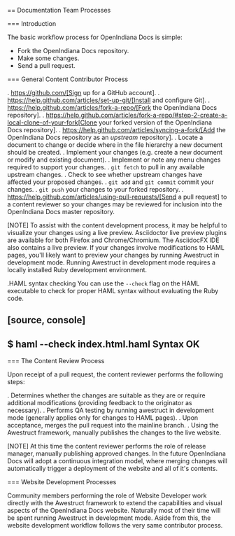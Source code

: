 == Documentation Team Processes


=== Introduction

The basic workflow process for OpenIndiana Docs is simple:

* Fork the OpenIndiana Docs repository.
* Make some changes.
* Send a pull request.


=== General Content Contributor Process

. https://github.com/[Sign up for a GitHub account].
. https://help.github.com/articles/set-up-git/[Install and configure Git].
. https://help.github.com/articles/fork-a-repo/[Fork the OpenIndiana Docs repository].
. https://help.github.com/articles/fork-a-repo/#step-2-create-a-local-clone-of-your-fork[Clone your forked version of the OpenIndiana Docs repository].
. https://help.github.com/articles/syncing-a-fork/[Add the OpenIndiana Docs repository as an _upstream_ repository]. 
. Locate a document to change or decide where in the file hierarchy a new document should be created.
. Implement your changes (e.g. create a new document or modify and existing document).
. Implement or note any menu changes required to support your changes.
. `git fetch` to pull in any available upstream changes.
. Check to see whether upstream changes have affected your proposed changes. 
. `git add` and `git commit` commit your changes.
. `git push` your changes to your forked repository.
. https://help.github.com/articles/using-pull-requests/[Send a pull request] to a content reviewer so your changes may be reviewed for inclusion into the OpenIndiana Docs master repository.

[NOTE]
To assist with the content development process, it may be helpful to visualize your changes using a live preview.
Asciidoctor live preview plugins are available for both Firefox and Chrome/Chromium.
The AsciidocFX IDE also contains a live preview.
If your changes involve modifications to HAML pages, you'll likely want to preview your changes by running Awestruct in development mode.
Running Awestruct in development mode requires a locally installed Ruby development environment.

.HAML syntax checking
You can use the `--check` flag on the HAML executable to check for proper HAML syntax without evaluating the Ruby code.

[source, console]
----
$ haml --check index.html.haml 
Syntax OK
----


=== The Content Review Process

Upon receipt of a pull request, the content reviewer performs the following steps:

. Determines whether the changes are suitable as they are or require additional modifications (providing feedback to the originator as necessary).
. Performs QA testing by running awestruct in development mode (generally applies only for changes to HAML pages).
. Upon acceptance, merges the pull request into the mainline branch.
. Using the Awestruct framework, manually publishes the changes to the live website.

[NOTE]
At this time the content reviewer performs the role of release manager, manually publishing approved changes.
In the future OpenIndiana Docs will adopt a continuous integration model, where merging changes will automatically trigger a deployment of the website and all of it's contents.


=== Website Development Processes

Community members performing the role of Website Developer work directly with the Awestruct framework to extend the capabilities and visual aspects of the OpenIndiana Docs website.
Naturally most of their time will be spent running Awestruct in development mode.
Aside from this, the website development workflow follows the very same contributor process.

